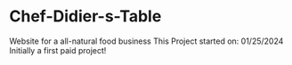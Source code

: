 # Chef-Didier-s-Table
Website for a all-natural food business
This Project started on: 01/25/2024
Initially a first paid project!
